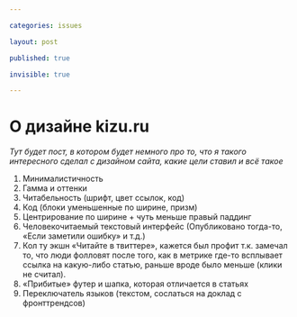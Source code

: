 ```yaml
---

categories: issues

layout: post

published: true

invisible: true

---
```


# О дизайне kizu.ru

_Тут будет пост, в котором будет немного про то, что я такого интересного сделал с дизайном сайта, какие цели ставил и всё такое_

1. Минималистичность
2. Гамма и оттенки
3. Читабельность (шрифт, цвет ссылок, код)
4. Код (блоки уменьшенные по ширине, призм)
5. Центрирование по ширине + чуть меньше правый паддинг
6. Человекочитаемый текстовый интерфейс (Опубликовано тогда-то, «Если заметили ошибку» и т.д.)
7. Кол ту экшн «Читайте в твиттере», кажется был профит т.к. замечал то, что люди фолловят после того, как в метрике где-то всплывает ссылка на какую-либо статью, раньше вроде было меньше (клики не считал).
8. «Прибитые» футер и шапка, которая отличается в статьях
9. Переключатель языков (текстом, сослаться на доклад с фронттрендсов)